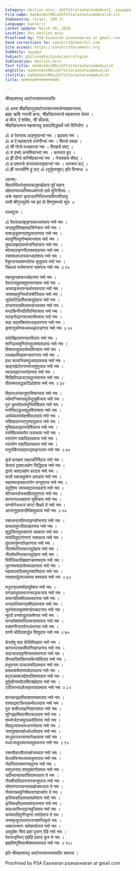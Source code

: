 ```yaml
---
Category: deities_misc, aShTottarashatanAmAvalI, ayyappa
File name: mahAshAstRRiaShTottarashatanAmAvaliH.itx
Indexextra: (Scan), VSM 1)
Language: Sanskrit
Latest update: March 10, 2018
Location: doc_deities_misc
Proofread by: PSA Easwaran psawaswaran at gmail.com
Send corrections to: sanskrit@cheerful.com
Site access: https://sanskritdocuments.org
SubDeity: ayyapa
Subject: philosophy/hinduism/religion
Sublocation: deities_misc
Text title: mahAshAstRRiaShTottarashatanAmAvaliH
engtitle: mahAshAstRRiaShTottarashatanAmAvaliH
itxtitle: mahAshAstRRiaShTottarashatanAmAvaliH
title: महाशास्तृअष्टोत्तरशतनामावलिः

---
```

  
 श्रीमहाशास्तृ  अष्टोत्तरशतनामावलिः   
  
ॐ अस्य श्रीहरिहरपुत्राष्टोत्तरशतनामार्चनमहामन्त्रस्य,  
ब्रह्मा ऋषिः गायत्री छन्दः, श्रीहरिहरात्मजो महाशास्ता देवता ।  
अं बीजं, ऐं शक्तिः, श्रीं कीलकं,  
श्रीहरिहरात्मज महाशास्तुः प्रसादसिद्ध्यर्थे जपे विनियोगः ॥  
  
ॐ अं रेवन्ताय अङ्गुष्ठाभ्यां नमः । हृदयाय नमः ।  
ॐ अं ऐं महाशास्त्रे तर्जनीभ्यां नमः । शिरसे स्वाहा ।  
ॐ श्रीं गोप्त्रे मध्यमाभ्यां नमः । शिखायै वषट् ।  
ॐ रुं प्रभवे अनामिकाभ्यां नमः । कवचाय हुम् ।  
ॐ ह्रीं दीप्त्रे कनिष्ठिकाभ्यां नमः । नेत्रत्रयाय वौषट् ।  
ॐ भ्रं प्रशास्त्रे करतलकरपृष्ठाभ्यां नमः । अस्त्राय फट् ।  
ॐ ह्रीं जलक्रीणि हुं फट् ॐ (भूर्भुवस्सुवः) इति दिग्बन्धः ॥  
  
ध्यानम्-  
विप्रारोपितधेनुघातकलुषच्छेदाय पूर्वं महान्  
सोमारण्यजयन्तिमध्यमगतो ग्रामे मुनिर्गौतमः ।  
चक्रे यज्ञवरं कृपाजलनिधिस्तत्राविरासीत्प्रभुः  
तस्मै श्रीगुरुमूर्तये नम इदं यो विष्णुशम्भ्वो सुतः ॥  
  
पञ्चपूजा ।  
  
ॐ रैवताचलशृङ्गाग्रमध्यस्थाय नमो नमः ।  
चन्द्रसूर्यशिखावाहत्रिणेत्राय नमो नमः ।  
पाशाङ्कुशगदाशूलाभरणाय नमो नमः ।  
मदघूर्णितपूर्णाम्बामानसाय नमो नमः ।  
पुष्कलाहृदयाम्भोजनिवासाय नमो नमः ।  
श्वेतमातङ्गनीलाश्ववाहनाय नमो नमः ।  
रक्तमालाधरस्कन्धप्रदेशाय नमो नमः ।  
वैकुण्ठनाथशम्भ्वोश्च सुसुताय नमो नमः ।  
त्रिकालं वर्त्तमानानां भाषणाय नमो नमः ॥ १०  
  
महासुरदशकरच्छेदनाय नमो नमः ।  
देवराजसुवाक्तुष्टमानसाय नमो नमः ।  
अभयङ्करमन्त्रार्थस्वरूपाय नमो नमः ।  
जयशब्दमुनिस्तोत्रश्रोत्रियाय नमो नमः ।  
सूर्यकोटिप्रतीकाशसुदेहाय नमो नमः ।  
दण्डनाराचविलसत्कराब्जाय नमो नमः ।  
मन्दाकिनीनदीतीरनिवासाय नमो नमः ।  
मतङ्गोद्यानसञ्चारवैभवाय नमो नमः ।  
सदा सद्भक्तिसन्धातृचरणाय नमो नमः ।  
कृशानुकोणमध्यस्थकृपाङ्गाय नमो नमः ॥ २०  
  
पार्वतीहृदयानन्दभरिताय नमो नमः ।  
शाण्डिल्यमुनिसंस्तुत्यश्यामलाय नमो नमः ।  
विश्वावसुसदासेव्यविभवाय नमो नमः ।  
पञ्चाक्षरीमहामन्त्रपारगाय नमो नमः ।  
प्रभा सत्याभिसम्पूज्यपदाब्जाय नमो नमः ।  
खड्गखेटोरगाम्भोजसुभुजाय नमो नमः ।  
मदत्रयद्रवगजारोहणाय नमो नमः ।  
शिखिपिञ्छजटाबद्धजघानाय नमो नमः ।  
पीताम्बराबद्धकटिप्रदेशाय नमो नमः ॥ ३०  
  
विप्राराधनसन्तुष्टविश्रान्ताय नमो नमः ।  
व्योमाग्निमायामूर्धेन्दुसुबीजाय नमो नमः ।  
पुरा कुम्भोद्भवमुनिघोषिताय नमो नमः ।  
वर्गारिषट्कुलामूलविनाशाय नमो नमः ।  
धर्मार्थकाममोक्षश्रीफलदाय नमो नमः ।  
भक्तिप्रदानन्दगुरुपादुकाय नमो नमः ।  
मुक्तिप्रदातृपरमदेशिकाय नमो नमः ।  
परमेष्ठिस्वरूपेण पालकाय नमो नमः ।  
परापरेण पद्मादिदायकाय नमो नमः ।  
परापरेण पद्मादिदायकाय नमो नमः ।  
मनुलोकैस्सदावन्द्यमङ्गलाय नमो नमः ॥ ४०  
  
कृते प्रत्यक्षरं लक्षात्कीर्तिदाय नमो नमः ।  
त्रेतायां द्व्यष्टलक्षेण सिद्धिदाय नमो नमः ।  
द्वापरे चाष्टलक्षेण वरदाय नमो नमः ।  
कलौ लक्षचतुष्केन प्रसन्नाय नमो नमः ।  
सहस्रसङ्ख्याजापेन सन्तुष्टाय नमो नमः ।  
यदुद्दिश्य जपस्सद्यस्तत्प्रदात्रे नमो नमः ।  
शौनकस्तोत्रसम्प्रीतसुगुणाय नमो नमः ।  
शरणागतभक्तानां सुमित्राय नमो नमः ।  
पाण्योर्गजध्वजं घण्टां बिभ्रते ते नमो नमः ।  
आजानुद्वयसन्दीर्घबाहुकाय नमो नमः ॥ ५०  
  
रक्तचन्दनलिप्ताङ्गशोभनाय नमो नमः ।  
कमलासुरजीवापहरणाय नमो नमः ।  
शुद्धचित्तसुभक्तानां रक्षकाय नमो नमः ।  
मार्यादिदुष्टरोगाणां नाशकाय नमो नमः ।  
दुष्टमानुषगर्वापहरणाय नमो नमः ।  
नीलमेघनिभाकारसुदेहाय नमो नमः ।  
नीलमेघनिभाकारसुदेहाय नमो नमः ।  
पिपीलिकादिब्रह्माण्डवश्यदाय नमो नमः ।  
भूतनाथसदासेव्यपदाब्जाय नमो नमः ।  
महाकालादिसम्पूज्यवरिष्ठाय नमो नमः ।  
व्याघ्रशार्दूलपञ्चास्य वश्यदाय नमो नमः ॥ ६०  
  
मधुरानृपसम्मोहसुवेषाय नमो नमः ।  
पाण्ड्यभूपसभारत्नपङ्कजाय नमो नमः ।  
पम्पानदीसमीपस्थसदनाय नमो नमः ।  
पन्तलाधिपवन्द्यश्रीपदाब्जाय नमो नमः ।  
भूतभेतालकूश्माण्डोच्चाटनाय नमो नमः ।  
भूपाग्रे वनशादूलाकर्षणाय नमो नमः ।  
पाण्ड्येशवंशतिलकस्वरूपाय नमो नमः ।  
पत्रवाणीजरारोगध्वंसनाय नमो नमः ।  
वाण्यै चोदितशार्दूल शिशुदाय नमो नमः ॥ ७०  
  
केरलेषु सदा केलिविग्रहाय नमो नमः ।  
छागास्यराक्षसीपाणिखण्डनाय नमो नमः ।  
सदाज्वलद्घृणीन्यस्तशरणाय नमो नमः ।  
दीप्त्यादिशक्तिनवकैस्सेविताय नमो नमः ।  
प्रभूतनाम पञ्चास्यपीठस्थाय नमो नमः ।  
प्रमथाकर्षसामर्थ्यदायकाय नमो नमः ।  
षट्पञ्चाशजद्देशपतिवश्यदाय नमो नमः ।  
दुर्मुखीनामदैत्यशिरश्च्छेदाय नमो नमः ।  
टादिभान्तदलैःक्लृप्तपद्मस्थाय नमो नमः ॥ ८०  
  
शरच्चन्द्रप्रतीकाशवक्त्राब्जाय नमो नमः ।  
वश्याद्यष्टक्रियाकर्मफलदाय नमो नमः ।  
पुरा शचीभयभ्रान्तिप्रणाशाय नमो नमः ।  
सुरेन्द्रप्राथिताभीष्टफलदाय नमो नमः ।  
शम्भोर्जटासमुत्पन्नसेविताय नमो नमः ।  
विप्रपूज्यसभामध्यनर्त्तकाय नमो नमः ।  
जपापुष्पप्रभावोर्ध्वाधरोष्ठाय नमो नमः ।  
साधुसज्जनसन्मार्गरक्षकाय नमो नमः ।  
मध्वाज्यकुलवत्स्वादुवचनाय नमो नमः ॥ ९०  
  
रक्तसैकतशैलाघक्षेत्रस्थाय नमो नमः ।  
केतकीवनमध्यस्थकुमाराय नमो नमः ।  
गोहत्तिपापशमनचतुराय नमो नमः ।  
स्वपूजनात् पापमुक्तगौतमाय नमो नमः ।  
उदीच्याचलवारीशग्रामरक्षाय ते नमः ।  
गौतमीसलिलस्नानसन्तुष्टाय नमो नमः ।  
सोमारण्यजयन्ताख्यक्षेत्रमध्याय ते नमः ।  
गौतमाख्यमुनिश्रेष्ठयागप्रार्च्याय ते नमः ।  
कृत्तिकर्क्षोद्भवग्रामप्रवेशाय नमो नमः ।  
कृत्तिकर्क्षोद्भवग्रामपालनाय नमो नमः ।  
सदाध्यायिभरद्वाजपूजिताय नमो नमः ।  
कश्यपादिमुनीन्द्राणां तपोदेशाय ते नमः ।  
जन्ममृत्युजरातप्तजनशान्तिकृते नमः ।  
भक्तजनमनः क्लेशमर्दनाय नमो नमः ।  
आयुर्यशः श्रियं प्रज्ञां पुत्रान् देहि नमो नमः ।  
रेवन्तजृम्भिन् एह्येहि प्रसादं कुरु मे नमः ।  
ब्रह्मविष्णुशिवात्मैक्यस्वरूपाय नमो नमः ॥ १०८  
  
इति श्रीमहाशास्तृ  अष्टोत्तरशतनामावलिः समाप्ता ।  
  
  
Proofread by PSA Easwaran psaeaswaran at gmail.com  
  

